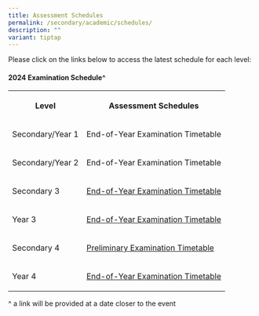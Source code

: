 ```yaml
---
title: Assessment Schedules
permalink: /secondary/academic/schedules/
description: ""
variant: tiptap
---
```

<p>Please click on the links below to access the latest schedule for each
level:</p>
<h4><strong>2024 Examination Schedule</strong>^</h4>
<table style="minWidth: 50px">
<colgroup>
<col>
<col>
</colgroup>
<tbody>
<tr>
<th rowspan="1" colspan="1">
<p>Level</p>
</th>
<th rowspan="1" colspan="1">
<p>Assessment Schedules</p>
</th>
</tr>
<tr>
<td rowspan="1" colspan="1">
<p>Secondary/Year 1</p>
</td>
<td rowspan="1" colspan="1">
<p>End-of-Year Examination Timetable</p>
</td>
</tr>
<tr>
<td rowspan="1" colspan="1">
<p>Secondary/Year 2</p>
</td>
<td rowspan="1" colspan="1">
<p>End-of-Year Examination Timetable</p>
</td>
</tr>
<tr>
<td rowspan="1" colspan="1">
<p>Secondary 3</p>
</td>
<td rowspan="1" colspan="1">
<p><a href="https://drive.google.com/file/d/1fGa1M2uoOP50SAh0wE3-ptD3x7ixFWit/view?usp=drive_link" rel="noopener noreferrer nofollow" target="_blank">End-of-Year Examination Timetable</a>
</p>
</td>
</tr>
<tr>
<td rowspan="1" colspan="1">
<p>Year 3</p>
</td>
<td rowspan="1" colspan="1">
<p><a href="https://drive.google.com/file/d/12ghcMyqit7-skP0QT0YCZe4iBqY0oTqD/view?usp=drive_link" rel="noopener noreferrer nofollow" target="_blank">End-of-Year Examination Timetable</a>
</p>
</td>
</tr>
<tr>
<td rowspan="1" colspan="1">
<p>Secondary 4</p>
</td>
<td rowspan="1" colspan="1">
<p><a href="https://drive.google.com/file/d/1RyCUDXhX_wRNokkwUMlhBOoxn2c34JYp/view?usp=drive_link" rel="noopener noreferrer nofollow" target="_blank">Preliminary Examination Timetable</a>
</p>
</td>
</tr>
<tr>
<td rowspan="1" colspan="1">
<p>Year 4</p>
</td>
<td rowspan="1" colspan="1">
<p><a href="https://drive.google.com/file/d/1X6YDaNqmrmr5UvVW8rqoPgL-uPA1ZrbR/view?usp=sharing" rel="noopener noreferrer nofollow" target="_blank">End-of-Year Examination Timetable</a>
</p>
</td>
</tr>
</tbody>
</table>
<p>^ a link will be provided at a date closer to the event</p>
<p></p>
<p></p>
